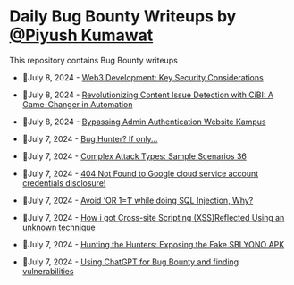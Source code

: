 # Daily Bug Bounty Writeups by [@Piyush Kumawat](https://twitter.com/piyush_supiy) 
This repository contains Bug Bounty writeups

<!-- BLOG-POST-LIST:START -->
 - 💯July 8, 2024 - [Web3 Development: Key Security Considerations](https://securrtech.medium.com/web3-development-key-security-considerations-5358015e767a?source=rss------bug_bounty-5) 

 - 💯July 8, 2024 - [Revolutionizing Content Issue Detection with CiBI: A Game-Changer in Automation](https://argotriwidodo.medium.com/revolutionizing-content-issue-detection-with-cibi-a-game-changer-in-automation-1e0f0b6e8ce9?source=rss------bug_bounty-5) 

 - 💯July 8, 2024 - [Bypassing Admin Authentication Website Kampus](https://uzet.medium.com/bypassing-admin-authentication-website-kampus-b59bc43b6c98?source=rss------bug_bounty-5) 

 - 💯July 7, 2024 - [Bug Hunter? If only…](https://medium.com/@ded3y3/bug-hunter-if-only-5fabca6cffb7?source=rss------bug_bounty-5) 

 - 💯July 7, 2024 - [Complex Attack Types: Sample Scenarios 36](https://medium.com/@brsdncr/complex-attack-types-sample-scenarios-36-c648fd8d55bd?source=rss------bug_bounty-5) 

 - 💯July 7, 2024 - [404 Not Found to Google cloud service account credentials disclosure!](https://kumarmohank889.medium.com/404-not-found-to-google-cloud-service-account-credentials-disclosure-3b5f64e80fd5?source=rss------bug_bounty-5) 

 - 💯July 7, 2024 - [Avoid ‘OR 1=1’ while doing SQL Injection, Why?](https://medium.com/@aaftaba.k47/avoid-or-1-1-while-doing-sql-injection-why-5e7cc0716ef3?source=rss------bug_bounty-5) 

 - 💯July 7, 2024 - [How i got Cross-site Scripting &lpar;XSS&rpar;Reflected Using an unknown technique](https://medium.com/@0xmekky/how-i-got-cross-site-scripting-xss-reflected-using-an-unknown-technique-ca4984827465?source=rss------bug_bounty-5) 

 - 💯July 7, 2024 - [Hunting the Hunters: Exposing the Fake SBI YONO APK](https://medium.com/@tirqwork1/hunting-the-hunters-exposing-the-fake-sbi-yono-apk-0dd979aad23f?source=rss------bug_bounty-5) 

 - 💯July 7, 2024 - [Using ChatGPT for Bug Bounty and finding vulnerabilities](https://medium.com/@siratsami71/using-chatgpt-for-bug-bounty-and-finding-vulnerabilities-4a04de771a68?source=rss------bug_bounty-5) 
<!-- BLOG-POST-LIST:END -->
